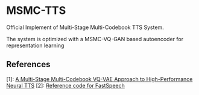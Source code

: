 # MSMC-TTS
Official Implement of Multi-Stage Multi-Codebook TTS System.

The system is optimized with a MSMC-VQ-GAN based autoencoder for representation learning


## References
[1]: <a href="https://www1.se.cuhk.edu.hk/~hccl/publications/pub/A%20Multi-Stage%20Multi-Codebook.pdf" title="MSMC-VQ-VAE">A Multi-Stage Multi-Codebook VQ-VAE Approach to High-Performance Neural TTS</a>
[2]: <a href="https://github.com/NVIDIA/NeMo" title="FastSpeech">Reference code for FastSpeech</a>
